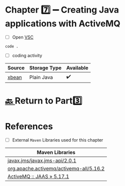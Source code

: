 # Chapter :seven: :heavy_minus_sign: Creating Java applications with ActiveMQ

- [ ] Open [VSC](https://code.visualstudio.com)

```
code .
```

- [ ] coding activity


| Source  |  Storage Type | Available |
|---------|--|----|
| [xbean](src/main/java/org/apache/activemq/book/ch7/xbean) |  Plain Java | :heavy_check_mark: |

# [:back: ](..) Return to Part:three:

# References

- [ ] External `Maven` Libraries used for this chapter

| Maven Libraries                                                                                                       |
|-----------------------------------------------------------------------------------------------------------------------|
| [javax.jms/javax.jms-api/2.0.1](https://mvnrepository.com/artifact/javax.jms/javax.jms-api/2.0.1)                     |
| [org.apache.activemq/activemq-all/5.16.2](https://mvnrepository.com/artifact/org.apache.activemq/activemq-all/5.16.2) |
| [ActiveMQ :: JAAS » 5.17.1](https://mvnrepository.com/artifact/org.apache.activemq/activemq-jaas/5.17.1) |
